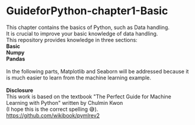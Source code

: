 # GuideforPython-chapter1-Basic
This chapter contains the basics of Python, such as Data handling. 
<br/>It is crucial to improve your basic knowledge of data handling.
<br/> This repository provides knowledge in three sections:
<br/> **Basic** 
<br/> **Numpy**
<br/> **Pandas**
<br/>
<br/>In the following parts, Matplotlib and Seaborn will be addressed because it is much easier to learn from the machine learning example.
<br/>
<br/>**Disclosure** 
<br/>This work is based on the textbook "The Perfect Guide for Machine Learning with Python" written by Chulmin Kwon 
<br/> (I hope this is the correct spelling 😅).
<br/> https://github.com/wikibook/pymlrev2
